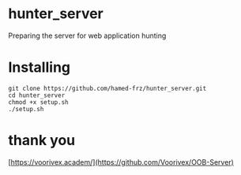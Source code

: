 # hunter_server
Preparing the server for web application hunting
# Installing
```
git clone https://github.com/hamed-frz/hunter_server.git
cd hunter_server
chmod +x setup.sh
./setup.sh
```
# thank you
[https://voorivex.academ/](https://github.com/Voorivex/OOB-Server)
